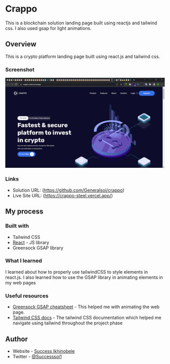 # Crappo

This is a blockchain solution landing page built using reactjs and tailwind css. I also used gsap for light animations.

## Overview

This is a crypto platform landing page built using react.js and tailwind css.

### Screenshot

![](./screenshot.png)

### Links

- Solution URL: (https://github.com/Generalsoi/crappo)
- Live Site URL: (https://crappo-steel.vercel.app/)

## My process

### Built with

- Tailwind CSS
- [React](https://reactjs.org/) - JS library
- Greensock GSAP library

### What I learned

I learned about how to properly use tailwindCSS to style elements in react.js. I also learned how to use the GSAP library in animating elements in my web pages

### Useful resources

- [Greensock GSAP cheatsheet](https://greensock.com/cheatsheet/) - This helped me with animating the web page.
- [Tailwind CSS docs](https://tailwindcss.com/docs/installation) - The tailwind CSS documentation which helped me navigate using tailwind throughout the project phase

## Author

- Website - [Success Ikhinobele](https://www.github.com/Generalsoi)
- Twitter - [@Successsoi1](https://www.twitter.com/Successsoi1)
